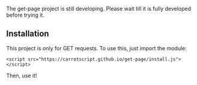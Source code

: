 The get-page project is still developing. Please wait till it is fully developed before trying it.

## Installation

This project is only for GET requests. To use this, just import the module:

```
<script src="https://carrotscript.github.io/get-page/install.js"></script>
```

Then, use it!
